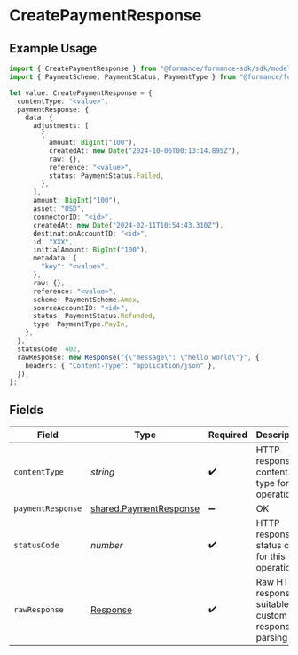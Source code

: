 # CreatePaymentResponse

## Example Usage

```typescript
import { CreatePaymentResponse } from "@formance/formance-sdk/sdk/models/operations";
import { PaymentScheme, PaymentStatus, PaymentType } from "@formance/formance-sdk/sdk/models/shared";

let value: CreatePaymentResponse = {
  contentType: "<value>",
  paymentResponse: {
    data: {
      adjustments: [
        {
          amount: BigInt("100"),
          createdAt: new Date("2024-10-06T00:13:14.895Z"),
          raw: {},
          reference: "<value>",
          status: PaymentStatus.Failed,
        },
      ],
      amount: BigInt("100"),
      asset: "USD",
      connectorID: "<id>",
      createdAt: new Date("2024-02-11T10:54:43.310Z"),
      destinationAccountID: "<id>",
      id: "XXX",
      initialAmount: BigInt("100"),
      metadata: {
        "key": "<value>",
      },
      raw: {},
      reference: "<value>",
      scheme: PaymentScheme.Amex,
      sourceAccountID: "<id>",
      status: PaymentStatus.Refunded,
      type: PaymentType.PayIn,
    },
  },
  statusCode: 402,
  rawResponse: new Response("{\"message\": \"hello world\"}", {
    headers: { "Content-Type": "application/json" },
  }),
};
```

## Fields

| Field                                                                   | Type                                                                    | Required                                                                | Description                                                             |
| ----------------------------------------------------------------------- | ----------------------------------------------------------------------- | ----------------------------------------------------------------------- | ----------------------------------------------------------------------- |
| `contentType`                                                           | *string*                                                                | :heavy_check_mark:                                                      | HTTP response content type for this operation                           |
| `paymentResponse`                                                       | [shared.PaymentResponse](../../../sdk/models/shared/paymentresponse.md) | :heavy_minus_sign:                                                      | OK                                                                      |
| `statusCode`                                                            | *number*                                                                | :heavy_check_mark:                                                      | HTTP response status code for this operation                            |
| `rawResponse`                                                           | [Response](https://developer.mozilla.org/en-US/docs/Web/API/Response)   | :heavy_check_mark:                                                      | Raw HTTP response; suitable for custom response parsing                 |